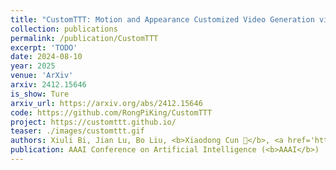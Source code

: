 ```yaml
---
title: "CustomTTT: Motion and Appearance Customized Video Generation via Test-Time Training"
collection: publications
permalink: /publication/CustomTTT
excerpt: 'TODO'
date: 2024-08-10
year: 2025
venue: 'ArXiv'
arxiv: 2412.15646
is_show: Ture
arxiv_url: https://arxiv.org/abs/2412.15646
code: https://github.com/RongPiKing/CustomTTT
project: https://customttt.github.io/
teaser: ./images/customttt.gif
authors: Xiuli Bi, Jian Lu, Bo Liu, <b>Xiaodong Cun 📮</b>, <a href='https://yzhang2016.github.io/'>Yong Zhang</a>, Weisheng Li, Bin Xiao
publication: AAAI Conference on Artificial Intelligence (<b>AAAI</b>)
---
```

